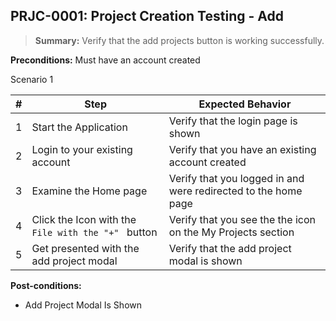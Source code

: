 ## **PRJC-0001:** Project Creation Testing - Add  

> **Summary:** Verify that the add projects button is working successfully.  <br>

**Preconditions:** Must have an account created

Scenario 1 

 | \# | Step | Expected Behavior | 
 |----|------|-------------------| 
 |  1 | Start the Application    | Verify that the login page is shown  | 
 |  2 | Login to your existing account    | Verify that you have an existing account created   | 
 |  3 | Examine the Home page     | Verify that you logged in and were redirected to the home page  |  
 |  4 | Click the Icon with the `File with the "+" ` button | Verify that you see the the icon on the My Projects section |
 |  5 | Get presented with the add project modal    | Verify that the add project modal is shown  | 

**Post-conditions:**  

 - Add Project Modal Is Shown  
